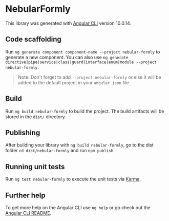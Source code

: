 # NebularFormly

This library was generated with [Angular CLI](https://github.com/angular/angular-cli) version 10.0.14.

## Code scaffolding

Run `ng generate component component-name --project nebular-formly` to generate a new component. You can also use `ng generate directive|pipe|service|class|guard|interface|enum|module --project nebular-formly`.
> Note: Don't forget to add `--project nebular-formly` or else it will be added to the default project in your `angular.json` file. 

## Build

Run `ng build nebular-formly` to build the project. The build artifacts will be stored in the `dist/` directory.

## Publishing

After building your library with `ng build nebular-formly`, go to the dist folder `cd dist/nebular-formly` and run `npm publish`.

## Running unit tests

Run `ng test nebular-formly` to execute the unit tests via [Karma](https://karma-runner.github.io).

## Further help

To get more help on the Angular CLI use `ng help` or go check out the [Angular CLI README](https://github.com/angular/angular-cli/blob/master/README.md).
